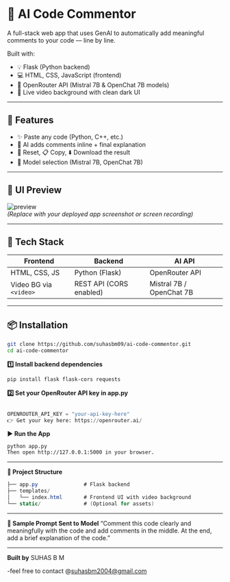 # 🧠 AI Code Commentor

A full-stack web app that uses GenAI to automatically add meaningful comments to your code — line by line.

Built with:
- 💡 Flask (Python backend)
- 💻 HTML, CSS, JavaScript (frontend)
- 🔗 OpenRouter API (Mistral 7B & OpenChat 7B models)
- 🎥 Live video background with clean dark UI

---

## 🚀 Features

- ✨ Paste any code (Python, C++, etc.)
- 🧠 AI adds comments inline + final explanation
- 🔄 Reset, 📋 Copy, ⬇️ Download the result
- 🧩 Model selection (Mistral 7B, OpenChat 7B)


---

## 📸 UI Preview

![preview](https://github.com/suhasbm09/ai-code-commentor/static/image.png)  
*(Replace with your deployed app screenshot or screen recording)*

---

## 🧰 Tech Stack

| Frontend       | Backend        | AI API         |
|----------------|----------------|----------------|
| HTML, CSS, JS  | Python (Flask) | OpenRouter API |
| Video BG via `<video>` | REST API (CORS enabled) | Mistral 7B / OpenChat 7B |

---

## 📦 Installation

```bash
git clone https://github.com/suhasbm09/ai-code-commentor.git
cd ai-code-commentor
```

**1️⃣ Install backend dependencies**
```bash
pip install flask flask-cors requests
```

**2️⃣ Set your OpenRouter API key in app.py**
```python

OPENROUTER_API_KEY = "your-api-key-here"
👉 Get your key here: https://openrouter.ai/
```

**▶️ Run the App**
```bash
python app.py
Then open http://127.0.0.1:5000 in your browser.
```
---

**📂 Project Structure**
```csharp
├── app.py               # Flask backend
├── templates/
│   └── index.html       # Frontend UI with video background
└── static/              # (Optional for assets)
```

---

**🧠 Sample Prompt Sent to Model**
“Comment this code clearly and meaningfully with the code and add comments in the middle. At the end, add a brief explanation of the code.”

---

**Built by**
SUHAS B M 

-feel free to contact @suhasbm2004@gmail.com
